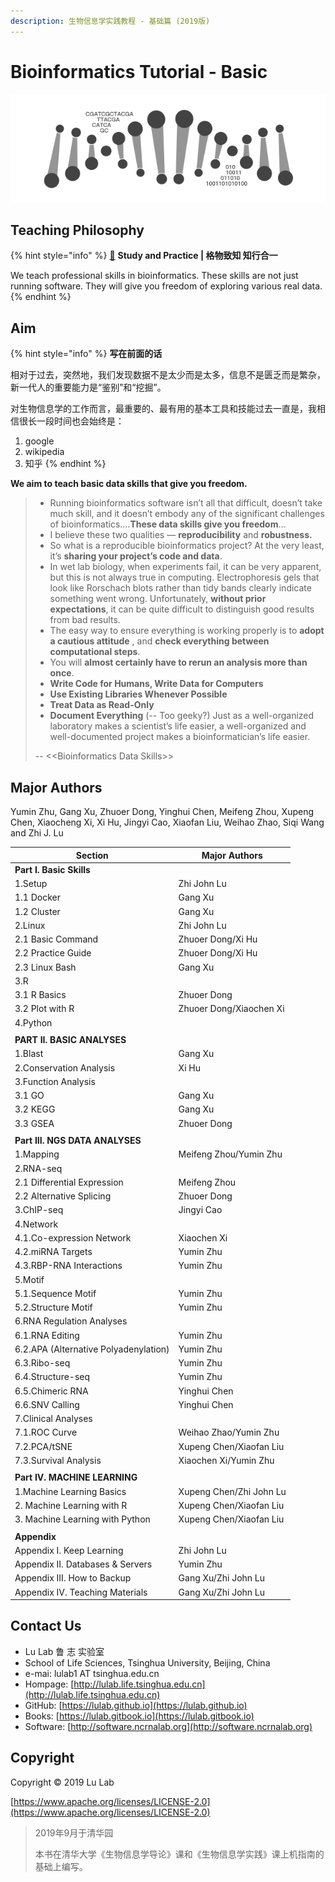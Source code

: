 ```yaml
---
description: 生物信息学实践教程 - 基础篇 (2019版)
---
```


# Bioinformatics Tutorial - Basic

![](.gitbook/assets/intro.png)

## Teaching Philosophy

{% hint style="info" %}
[**🎦**](https://www.bilibili.com/video/av67132141?pop_share=1) **Study and Practice \| 格物致知 知行合一**

We teach professional skills in bioinformatics. These skills are not just running software. They will give you freedom of exploring various real data.
{% endhint %}

## **Aim**

{% hint style="info" %}
**写在前面的话**

相对于过去，突然地，我们发现数据不是太少而是太多，信息不是匮乏而是繁杂，新一代人的重要能力是“鉴别”和“挖掘”。

对生物信息学的工作而言，最重要的、最有用的基本工具和技能过去一直是，我相信很长一段时间也会始终是：

1. google
2. wikipedia
3. 知乎
{% endhint %}

**We aim to teach basic data skills that give you freedom.**

> * Running bioinformatics software isn’t all that difficult, doesn’t take much skill, and it doesn’t embody any of the significant challenges of bioinformatics.…**These data skills give you freedom**…
> * I believe these two qualities — **reproducibility** and **robustness.**
> * So what is a reproducible bioinformatics project? At the very least, it’s **sharing your project’s code and data**.  
> * In wet lab biology, when experiments fail, it can be very apparent, but this is not always true in computing. Electrophoresis gels that look like Rorschach blots rather than tidy bands clearly indicate something went wrong. Unfortunately, **without prior expectations**, it can be quite difficult to distinguish good results from bad results.
> * The easy way to ensure everything is working properly is to **adopt a cautious attitude** , and **check everything between computational steps**.
> * You will **almost certainly have to rerun an analysis more than once**.
> * **Write Code for Humans, Write Data for Computers**
> * **Use Existing Libraries Whenever Possible**
> * **Treat Data as Read-Only**
> * **Document Everything** \(-- Too geeky?\) Just as a well-organized laboratory makes a scientist’s life easier, a well-organized and well-documented project makes a bioinformatician’s life easier.
>
> -- &lt;&lt;Bioinformatics Data Skills&gt;&gt;

## Major Authors

Yumin Zhu, Gang Xu, Zhuoer Dong, Yinghui Chen, Meifeng Zhou, Xupeng Chen, Xiaocheng Xi,  Xi Hu, Jingyi Cao, Xiaofan Liu, Weihao Zhao, Siqi Wang and Zhi J. Lu

| Section                               | Major Authors           |
| ------------------------------------- | ----------------------- |
| **Part I. Basic Skills**              |                         |
| 1.Setup                               | Zhi John Lu             |
| 1.1 Docker                            | Gang Xu                 |
| 1.2 Cluster                           | Gang Xu                 |
| 2.Linux                               | Zhi John Lu             |
| 2.1 Basic Command                     | Zhuoer Dong/Xi Hu       |
| 2.2 Practice Guide                    | Zhuoer Dong/Xi Hu       |
| 2.3 Linux Bash                        | Gang Xu                 |
| 3.R                                   |                         |
| 3.1 R Basics                          | Zhuoer Dong             |
| 3.2 Plot with R                       | Zhuoer Dong/Xiaochen Xi |
| 4.Python                              |                         |
|                                       |                         |
| **PART II. BASIC ANALYSES**           |                         |
| 1.Blast                               | Gang Xu                 |
| 2.Conservation Analysis               | Xi Hu                   |
| 3.Function Analysis                   |                         |
| 3.1 GO                                | Gang Xu                 |
| 3.2 KEGG                              | Gang Xu                 |
| 3.3 GSEA                              | Zhuoer Dong             |
|                                       |                         |
| **Part III. NGS DATA ANALYSES**       |                         |
| 1.Mapping                             | Meifeng Zhou/Yumin Zhu  |
| 2.RNA-seq                             |                         |
| 2.1 Differential Expression           | Meifeng Zhou            |
| 2.2 Alternative Splicing              | Zhuoer Dong             |
| 3.ChIP-seq                            | Jingyi Cao              |
| 4.Network                             |                         |
| 4.1.Co-expression Network             | Xiaochen Xi             |
| 4.2.miRNA Targets                     | Yumin Zhu               |
| 4.3.RBP-RNA Interactions              | Yumin Zhu               |
| 5.Motif                               |                         |
| 5.1.Sequence Motif                    | Yumin Zhu               |
| 5.2.Structure Motif                   | Yumin Zhu               |
| 6.RNA Regulation Analyses             |                         |
| 6.1.RNA Editing                       | Yumin Zhu               |
| 6.2.APA (Alternative Polyadenylation) | Yumin Zhu               |
| 6.3.Ribo-seq                          | Yumin Zhu               |
| 6.4.Structure-seq                     | Yumin Zhu               |
| 6.5.Chimeric RNA                      | Yinghui Chen            |
| 6.6.SNV Calling                       | Yinghui Chen            |
| 7.Clinical Analyses                   |                         |
| 7.1.ROC Curve                         | Weihao Zhao/Yumin Zhu   |
| 7.2.PCA/tSNE                          | Xupeng Chen/Xiaofan Liu |
| 7.3.Survival Analysis                 | Xiaochen Xi/Yumin Zhu   |
|                                       |                         |
| **Part IV. MACHINE LEARNING**         |                         |
| 1.Machine Learning Basics             | Xupeng Chen/Zhi John Lu |
| 2. Machine Learning with R            | Xupeng Chen/Xiaofan Liu |
| 3. Machine Learning with Python       | Xupeng Chen/Xiaofan Liu |
|                                       |                         |
| **Appendix**                          |                         |
| Appendix I. Keep Learning             | Zhi John Lu             |
| Appendix II. Databases & Servers      | Yumin Zhu               |
| Appendix III. How to Backup           | Gang Xu/Zhi John Lu     |
| Appendix IV. Teaching Materials       | Gang Xu/Zhi John Lu     |



## Contact Us

* Lu Lab 鲁 志 实验室
* School of Life Sciences, Tsinghua University, Beijing, China
* e-mai: lulab1 AT tsinghua.edu.cn
* Hompage: [http://lulab.life.tsinghua.edu.cn](http://lulab.life.tsinghua.edu.cn)
* GitHub: [https://lulab.github.io](https://lulab.github.io)
* Books: [https://lulab.gitbook.io](https://lulab.gitbook.io)
* Software: [http://software.ncrnalab.org](http://software.ncrnalab.org)

## Copyright

Copyright © 2019 Lu Lab

[https://www.apache.org/licenses/LICENSE-2.0](https://www.apache.org/licenses/LICENSE-2.0)

> 2019年9月于清华园
>
> 本书在清华大学《生物信息学导论》课和《生物信息学实践》课上机指南的基础上编写。

